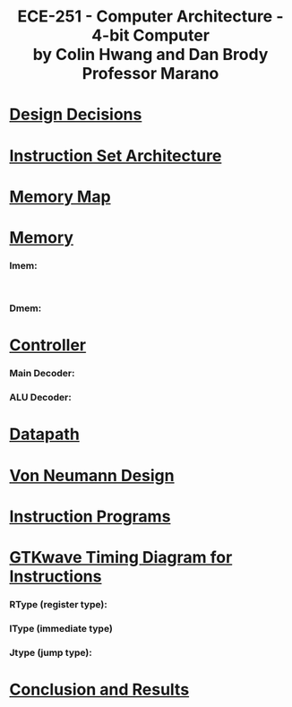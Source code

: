<h1 align="center">ECE-251 - Computer Architecture - 4-bit Computer <br /> by Colin Hwang and Dan Brody <br /> Professor Marano </h1>





# <u>Design Decisions</u>





# <u>Instruction Set Architecture</u>





# <u>Memory Map</u>





# <u>Memory</u>

### **Imem:**



​	

### Dmem:



# <u>Controller</u>

### Main Decoder:





### ALU Decoder:





# <u>Datapath</u>





# <u>Von Neumann Design</u>





# <u>Instruction Programs</u>





# <u>GTKwave Timing Diagram for Instructions</u> 

### RType (register type):





### IType (immediate type)





### Jtype (jump type):





# <u>Conclusion and Results</u>









### 
